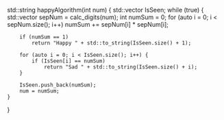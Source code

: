 std::string happyAlgorithm(int num) {
    std::vector<int> IsSeen;
    while (true) {
        std::vector<int> sepNum = calc_digits(num);
        int numSum = 0;
        for (auto i = 0; i < sepNum.size(); i++)
            numSum += sepNum[i] * sepNum[i];

        if (numSum == 1)
            return "Happy " + std::to_string(IsSeen.size() + 1);

        for (auto i = 0; i < IsSeen.size(); i++) {
            if (IsSeen[i] == numSum)
                return "Sad " + std::to_string(IsSeen.size() + i);
        }

        IsSeen.push_back(numSum);
        num = numSum;
    }
}
